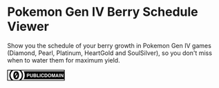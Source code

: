 # Pokemon Gen IV Berry Schedule Viewer

Show you the schedule of your berry growth in Pokemon Gen IV games (Diamond, Pearl, Platinum, HeartGold and SoulSilver), so you don't miss when to water them for maximum yield.

![](img/others/cc0.png)

